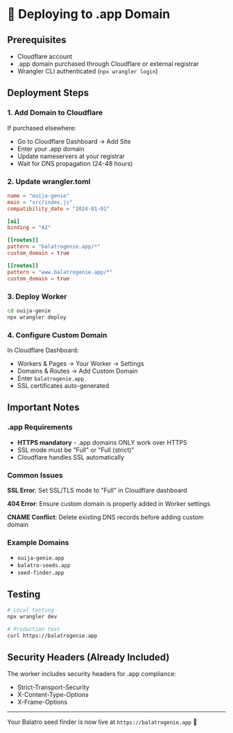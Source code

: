 # 🧞 Deploying to .app Domain

## Prerequisites
- Cloudflare account
- .app domain purchased through Cloudflare or external registrar
- Wrangler CLI authenticated (`npx wrangler login`)

## Deployment Steps

### 1. Add Domain to Cloudflare
If purchased elsewhere:
- Go to Cloudflare Dashboard → Add Site
- Enter your .app domain
- Update nameservers at your registrar
- Wait for DNS propagation (24-48 hours)

### 2. Update wrangler.toml
```toml
name = "ouija-genie"
main = "src/index.js"
compatibility_date = "2024-01-01"

[ai]
binding = "AI"

[[routes]]
pattern = "balatrogenie.app/*"
custom_domain = true

[[routes]]
pattern = "www.balatrogenie.app/*"
custom_domain = true
```

### 3. Deploy Worker
```bash
cd ouija-genie
npx wrangler deploy
```

### 4. Configure Custom Domain
In Cloudflare Dashboard:
- Workers & Pages → Your Worker → Settings
- Domains & Routes → Add Custom Domain
- Enter `balatrogenie.app`
- SSL certificates auto-generated

## Important Notes

### .app Requirements
- **HTTPS mandatory** - .app domains ONLY work over HTTPS
- SSL mode must be "Full" or "Full (strict)"
- Cloudflare handles SSL automatically

### Common Issues

**SSL Error**: Set SSL/TLS mode to "Full" in Cloudflare dashboard

**404 Error**: Ensure custom domain is properly added in Worker settings

**CNAME Conflict**: Delete existing DNS records before adding custom domain

### Example Domains
- `ouija-genie.app`
- `balatro-seeds.app`
- `seed-finder.app`

## Testing
```bash
# Local testing
npx wrangler dev

# Production test
curl https://balatrogenie.app
```

## Security Headers (Already Included)
The worker includes security headers for .app compliance:
- Strict-Transport-Security
- X-Content-Type-Options
- X-Frame-Options

---

Your Balatro seed finder is now live at `https://balatrogenie.app` 🎰